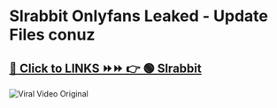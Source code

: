 
 # Slrabbit Onlyfans Leaked - Update Files conuz

## <h2><a href="https://clipsfans.com/Slrabbit&ref=git">🔗 Click to LINKS ⏩⏩ 👉 🟢 Slrabbit </a></h2>

<a href="https://clipsfans.com/Slrabbit&ref=git" rel="nofollow" data-target="animated-image.originalLink"><img src="https://i.ibb.co.com/xMMVF88/686577567.gif" alt="Viral Video Original" style="max-width: 100%; display: inline-block;" data-target="animated-image.originalImage"></a>

